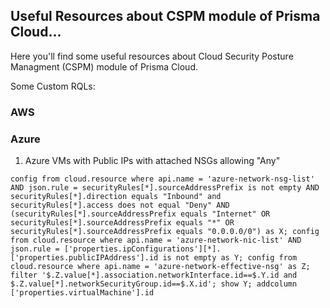 <H2> Useful Resources about CSPM module of Prisma Cloud...</H2>

Here you'll find some useful resources about Cloud Security Posture Managment (CSPM) module of Prisma Cloud.

Some Custom RQLs:

### AWS


### Azure

1. Azure VMs with Public IPs with attached NSGs allowing "Any"

`config from cloud.resource where api.name = 'azure-network-nsg-list' AND json.rule = securityRules[*].sourceAddressPrefix is not empty AND securityRules[*].direction equals "Inbound" and securityRules[*].access does not equal "Deny" AND (securityRules[*].sourceAddressPrefix equals "Internet" OR securityRules[*].sourceAddressPrefix equals "*" OR securityRules[*].sourceAddressPrefix equals "0.0.0.0/0") as X; config from cloud.resource where api.name = 'azure-network-nic-list' AND json.rule = ['properties.ipConfigurations'][*].['properties.publicIPAddress'].id is not empty as Y; config from cloud.resource where api.name = 'azure-network-effective-nsg' as Z; filter '$.Z.value[*].association.networkInterface.id==$.Y.id and $.Z.value[*].networkSecurityGroup.id==$.X.id'; show Y; addcolumn ['properties.virtualMachine'].id`